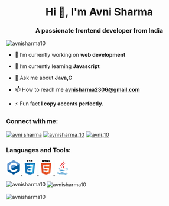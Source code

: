 <h1 align="center">Hi 👋, I'm Avni Sharma</h1>
<h3 align="center">A passionate frontend developer from India</h3>
<img align="right" width="400" src="https://startcoding.co.in/wp-content/uploads/2021/12/coding-for-kids.gif" alt="">

<p align="left"> <img src="https://komarev.com/ghpvc/?username=avnisharma10&label=Profile%20views&color=0e75b6&style=flat" alt="avnisharma10" /> </p>

- 🔭 I’m currently working on **web development**

- 🌱 I’m currently learning **Javascript**

- 💬 Ask me about **Java,C**

- 📫 How to reach me **avnisharma2306@gmail.com**

- ⚡ Fun fact **I copy accents perfectly.**

<h3 align="left">Connect with me:</h3>
<p align="left">
<a href="https://linkedin.com/in/avni sharma" target="blank"><img align="center" src="https://raw.githubusercontent.com/rahuldkjain/github-profile-readme-generator/master/src/images/icons/Social/linked-in-alt.svg" alt="avni sharma" height="30" width="40" /></a>
<a href="https://instagram.com/avnisharma_10" target="blank"><img align="center" src="https://raw.githubusercontent.com/rahuldkjain/github-profile-readme-generator/master/src/images/icons/Social/instagram.svg" alt="avnisharma_10" height="30" width="40" /></a>
<a href="https://www.codechef.com/users/avni_10" target="blank"><img align="center" src="https://cdn.jsdelivr.net/npm/simple-icons@3.1.0/icons/codechef.svg" alt="avni_10" height="30" width="40" /></a>
</p>

<h3 align="left">Languages and Tools:</h3>
<p align="left"> <a href="https://www.cprogramming.com/" target="_blank" rel="noreferrer"> <img src="https://raw.githubusercontent.com/devicons/devicon/master/icons/c/c-original.svg" alt="c" width="40" height="40"/> </a> <a href="https://www.w3schools.com/css/" target="_blank" rel="noreferrer"> <img src="https://raw.githubusercontent.com/devicons/devicon/master/icons/css3/css3-original-wordmark.svg" alt="css3" width="40" height="40"/> </a> <a href="https://www.w3.org/html/" target="_blank" rel="noreferrer"> <img src="https://raw.githubusercontent.com/devicons/devicon/master/icons/html5/html5-original-wordmark.svg" alt="html5" width="40" height="40"/> </a> <a href="https://www.java.com" target="_blank" rel="noreferrer"> <img src="https://raw.githubusercontent.com/devicons/devicon/master/icons/java/java-original.svg" alt="java" width="40" height="40"/> </a> </p>

<p><img align="left" src="https://github-readme-stats.vercel.app/api/top-langs?username=avnisharma10&show_icons=true&locale=en&layout=compact" alt="avnisharma10" /></p>

<p>&nbsp;<img align="center" src="https://github-readme-stats.vercel.app/api?username=avnisharma10&show_icons=true&locale=en" alt="avnisharma10" /></p>

<p><img align="center" src="https://github-readme-streak-stats.herokuapp.com/?user=avnisharma10&" alt="avnisharma10" /></p>
